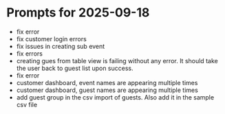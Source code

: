 # Prompts for 2025-09-18

- fix error
- fix customer login errors
- fix issues in creating sub event
- fix errors
- creating gues from table view is failing without any error. It should take the user back to guest list upon success.
- fix error
- customer dashboard, event names are appearing multiple times
- customer dashboard, guest names are appearing multiple times
- add guest group in the csv import of guests. Also add it in the sample csv file
